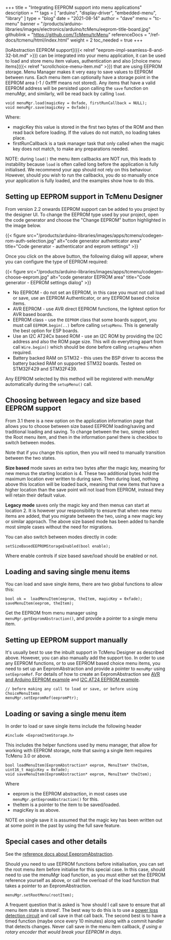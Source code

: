 +++
title = "Integrating EEPROM support into menu applications"
description = ""
tags = [ "arduino", "display-driver", "embedded-menu", "library" ]
type = "blog"
date = "2021-08-14"
author =  "dave"
menu = "tc-menu"
banner = "/products/arduino-libraries/images/electronics/arduino/tcMenu/eeprom-title-board.jpg"
githublink = "https://github.com/TcMenu/tcMenu"
referenceDocs = "/ref-docs/tcmenu/html/index.html"
weight = 2
toc_needed = true
+++

[IoAbstraction EEPROM support]({{< relref "eeprom-impl-seamless-8-and-32-bit.md" >}}) can be integrated into your menu application, it can be used to load and store menu item values, authentication and also [choice menu items]({{< relref "scrollchoice-menu-item.md" >}}) that are using EEPROM storage. Menu Manager makes it very easy to save values to EEPROM between runs. Each menu item can optionally have a storage point in the EEPROM area (-1 / 0xffff means not stored). Any items that have a valid EEPROM address will be persisted upon calling the `save` function on menuMgr, and similarly, will be read back by calling `load`.

    void menuMgr.load(magicKey = 0xfade, firstRunCallback = NULL);
    void menuMgr.save(magicKey = 0xfade);

Where:

* magicKey this value is stored in the first two bytes of the ROM and then read back before loading. If the values do not match, no loading takes place.
* firstRunCallback is a task manager task that only called when the magic key does not match, to make any preparations needed.

NOTE: during `load()` the menu item callbacks are NOT run, this leads to instability because `load` is often called long before the application is fully initialised. We recommend your app should not rely on this behaviour. However, should you wish to run the callbacks, you do so manually once your application is fully loaded, and the examples show how to do this.

## Setting up EEPROM support in TcMenu Designer

From version 2.2 onwards EEPROM support can be added to you project by the designer UI. To change the EEPROM type used by your project, open the code generator and choose the "Change EEPROM" button highlighted in the image below.

{{< figure src="/products/arduino-libraries/images/apps/tcmenu/codegen-rom-auth-selection.jpg" alt="code generator authenticator area" title="Code generator - authenticator and eeprom settings" >}}

Once you click on the above button, the following dialog will appear, where you can configure the type of EEPROM required:

{{< figure src="/products/arduino-libraries/images/apps/tcmenu/codegen-choose-eeprom.jpg" alt="code generator EEPROM area" title="Code generator - EEPROM settings dialog" >}}

* No EEPROM - do not set an EEPROM, in this case you must not call load or save, use an EEPROM Authenticator, or any EEPROM based choice items.
* AVR EEPROM - use AVR direct EEPROM functions, the lightest option for AVR based boards.
* EEPROM class - use the `EEPROM` class that some boards support, you must call `EEPROM.begin(..)` before calling `setupMenu`. This is generally the best option for ESP boards.
* Use an I2C AT24Cx based ROM - use an I2C ROM by providing the I2C address and also the ROM page size. This will do everything apart from call `Wire.begin()` which should be done before calling `setupMenu` when required.
* Battery backed RAM on STM32 - this uses the BSP driver to access the battery backed RAM on supported STM32 boards. Tested on STM32F429 and STM32F439. 

Any EEPROM selected by this method will be registered with menuMgr automatically during the `setupMenu()` call.

## Choosing between legacy and size based EEPROM support

From 3.1 there is a new option on the application information page that allows you to choose between size based EEPROM loading/saving and traditional loading and saving. To change between the two, simple select the Root menu item, and then in the information panel there is checkbox to switch between modes. 

Note that if you change this option, then you will need to manually transition between the two states. 

**Size based** mode saves an extra two bytes after the magic key, meaning for new menus the starting location is 4. These two additional bytes hold the maximum location ever written to during save. Then during load, nothing above this location will be loaded back, meaning that new items that have a higher location than the save point will not load from EEPROM, instead they will retain their default value.   

**Legacy mode** saves only the magic key and then menus can start at location 2. It is however your responsibility to ensure that when new menu items are added, that you migrate between the two, using a new magic key or similar approach. The above size based mode has been added to handle most simple cases without the need for migrations.

You can also switch between modes directly in code:

    setSizeBasedEEPROMStorageEnabled(bool enable);

Where enable controls if size based save/load should be enabled or not.

## Loading and saving single menu items

You can load and save single items, there are two global functions to allow this:

    bool ok =  loadMenuItem(eeprom, theItem, magicKey = 0xfade);
    saveMenuItem(eeprom, theItem);

Get the EEPROM from menu manager using `menuMgr.getEepromAbstraction()`, and provide a pointer to a single menu item.

## Setting up EEPROM support manually

It's usually best to use the inbuilt support in TcMenu Designer as described above. However, you can also manually add the support too. In order to use any EEPROM functions, or to use EEPROM based choice menu items, you need to set up an EepromAbstraction and provide a pointer to `menuMgr` using `setEepromRef`. For details of how to create an EepromAbstraction see [AVR and Arduino EEPROM example](https://github.com/TcMenu/IoAbstraction/blob/master/examples/avrEepromExample/avrEepromExample.ino) and [I2C AT24 EEPROM example](https://github.com/TcMenu/IoAbstraction/blob/master/examples/i2cEepromExample/i2cEepromExample.ino).

    // before making any call to load or save, or before using ChoiceMenuItems
    menuMgr.setEepromRef(eepromPtr);
 

## Loading or saving a single menu item

In order to load or save single items include the following header

    #include <EepromItemStorage.h>

This includes the helper functions used by menu manager, that allow for working with EEPROM storage, note that saving a single item requires TcMenu 3.0 or above.

    bool loadMenuItem(EepromAbstraction* eeprom, MenuItem* theItem, uint16_t magicKey = 0xfade);
    void saveMenuItem(EepromAbstraction* eeprom, MenuItem* theItem);

Where

* eeprom is the EEPROM abstraction, in most cases use `menuMgr.getEepromAbstraction()` for this.
* theItem is a pointer to the item to be saved/loaded.
* magicKey is as above.

NOTE on single save it is assumed that the magic key has been written out at some point in the past by using the full save feature.

## Special cases and other details

See the [reference docs about EeepromAbstraction](https://www.thecoderscorner.com/ref-docs/ioabstraction/html/class_eeprom_abstraction.html).

Should you need to use EEPROM functions before initialisation, you can set the root menu item before initialise for this special case. In this case, should need to use the menuMgr load function, as you must either set the EEPROM reference yourself as above, or  call the overload of the load function that takes a pointer to an EepromAbstraction. 

    menuMgr.setRootMenu(rootItem);

A frequent question that is asked is 'how should I call save to ensure that all menu item state is stored'. The best way to do this is to use a [power loss detection circuit](https://www.thecoderscorner.com/electronics/microcontrollers/psu-control/detecting-power-loss-in-powersupply/) and call save in that call back. The second best is to have a timed function (maybe once every 10 minutes) along with a commit handler that detects changes. Never call save in the menu item callback, *if using a rotary encoder that would break your EEPROM in days.* 

